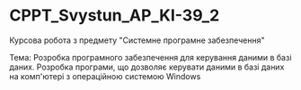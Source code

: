 # CPPT_Svystun_AP_KI-39_2

Курсова робота з предмету "Системне програмне забезпечення" 

Тема: 
Розробка програмного забезпечення для керування даними в базі даних. 
Розробка програми, що дозволяє керувати даними в базі даних на комп'ютері з операційною системою Windows

